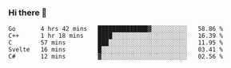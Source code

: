 ### Hi there 👋

<!--
**KLXLjun/KLXLjun** is a ✨ _special_ ✨ repository because its `README.md` (this file) appears on your GitHub profile.

Here are some ideas to get you started:

- 🔭 I’m currently working on ...
- 🌱 I’m currently learning ...
- 👯 I’m looking to collaborate on ...
- 🤔 I’m looking for help with ...
- 💬 Ask me about ...
- 📫 How to reach me: ...
- 😄 Pronouns: ...
- ⚡ Fun fact: ...
-->

<!--START_SECTION:waka-->
```text
Go       4 hrs 42 mins   ██████████████▓░░░░░░░░░░   58.86 % 
C++      1 hr 18 mins    ████░░░░░░░░░░░░░░░░░░░░░   16.39 % 
C        57 mins         ███░░░░░░░░░░░░░░░░░░░░░░   11.95 % 
Svelte   16 mins         █░░░░░░░░░░░░░░░░░░░░░░░░   03.41 % 
C#       12 mins         ▓░░░░░░░░░░░░░░░░░░░░░░░░   02.56 % 
```
<!--END_SECTION:waka-->
